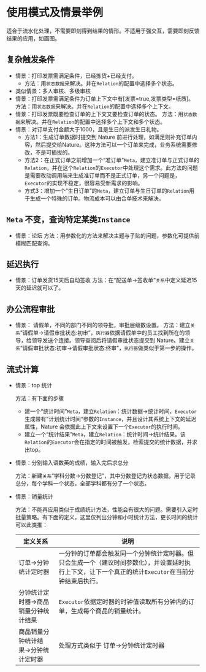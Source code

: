 # 使用模式及情景举例

适合于流水化处理，不需要即刻得到结果的情形。不适用于强交互，需要即刻反馈结果的应用，如画图。

## 复杂触发条件

- 情景：打印发票需满足条件，已经拣货+已经支付。
  - 方法：用`状态数据`来解决。并在`Relation`的配置中选择多个状态。
- 类似情景：多人审核、多级审核
- 情景：打印发票需满足条件为订单上下文中有[发票=true,发票类型=纸质]。
  方法：用`状态数据`来解决。并在`Relation`的配置中选择多个上下文。
- 情景：打印发票既要检查订单的上下文又要检查订单的状态。
  方法：用`状态数据`来解决。并在`Relation`的配置中选择多个上下文和多个状态。
- 情景：对订单支付金额大于1000，且是生日的派发生日礼物。
  - 方法1：生成订单数据时提交到 Nature 前进行处理，如满足则补充订单内容，然后提交给Nature。这种方法可以一个订单来完成，业务系统需要修改，不是可插拔的。
  - 方法2：在正式订单之前增加一个“准订单”`Meta`，建立准订单与正式订单的`Relation`，并在这个`Relation`的`Executor`中处理这个需求。此方法的问题是需要改动调用端来生成准订单而不是正式订单，另一个问题是，`Executor`的实现不稳定，很容易受新需求的影响。
  - 方式3：增加一个“生日订单”的`Meta`，建立订单与生日订单的`Relation`用于生成一个特殊的订单。物流成本可以由合单技术来解决。

## `Meta` 不变，查询特定某类`Instance`

- 情景：论坛
  方法：用参数化的方法来解决主题与子贴的问题，参数化可提供前模糊匹配查询。
## 延迟执行

- 情景：订单发货15天后自动签收
  方法：在“配送单->签收单”`关系`中定义延迟15天的延迟就可以了。

## 办公流程审批

- 情景：  请假单，不同的部门不同的领导批，审批层级数设置。
  方法：建立`关系`“请假单->请假审批状态:初审”，`执行器`依据请假单中的员工找到所在的领导，给领导发送个连接。领导查阅后将请假审批状态提交到 Nature。建立`关系`“请假审批状态:初审->请假审批状态:终审”，`执行器`做类似于第一步的操作。

## 流式计算

- 情景：top 统计

  方法：有下面的步骤

  - 建一个“统计时间”`Meta`，建立`Relation`：统计数据->统计时间，`Executor`生成带有"计划统计时间“参数的`Instance`，并且设计其系统上下文的延迟属性，Nature 会依据此上下文来设置下一个`Executor`的执行时间。
  - 建立一个“统计结果”`Meta`，建立`Relation`：统计时间->统计结果。该`Relation`的`Executor`会在指定的时间被触发，检索提交的统计数据，并求出top。

- 情景：分别输入语数英的成绩，输入完后求总分

  方法：新建`关系`“学科分数->分数登记”，其中分数登记为状态数据，用于记录总分，每个学科一个状态，全部学科都有分了一个状态。

- 情景：销量统计

  方法：不能再应用类似于成绩统计方法，性能会有很大的问题。需要引入定时批量策略。有下面的定义，这里仅列出分钟和小时统计方法，更长时间的统计可以此类推：

  | 定义关系                             | 说明                                                         |
  | ------------------------------------ | ------------------------------------------------------------ |
  | 订单->分钟统计定时器                 | 一分钟的订单都会触发同一个分钟统计定时器。但只会生成一个（建议时间参数化），并设置延时执行上下文，让下一个真正的统计`Executor`在当前分钟结束后执行。 |
  | 分钟统计定时器->商品销量分钟统计结果 | `Executor`依据定时器的时钟值读取所有分钟内的订单，生成每个商品的销量统计。 |
  | 商品销量分钟统计结果->分钟统计定时器 | 处理方式类似于 订单->分钟统计定时器                          |

